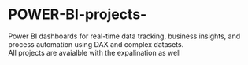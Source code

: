 # POWER-BI-projects-
Power BI dashboards for real-time data tracking, business insights, and process automation using DAX and complex datasets. <br>
All projects are avaialble with the expalination as well
